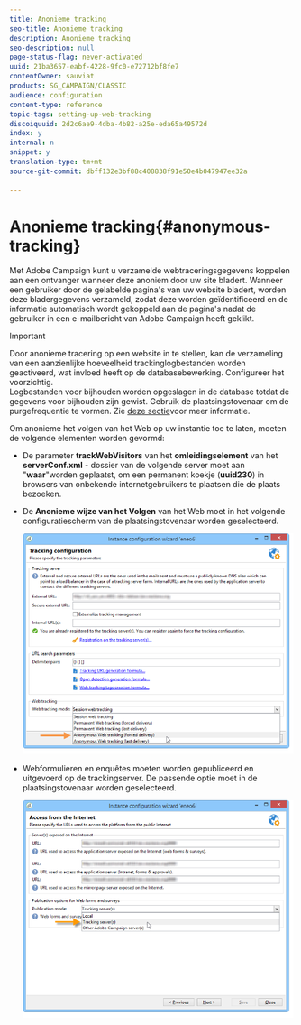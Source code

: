 ```yaml
---
title: Anonieme tracking
seo-title: Anonieme tracking
description: Anonieme tracking
seo-description: null
page-status-flag: never-activated
uuid: 21ba3657-eabf-4228-9fc0-e72712bf8fe7
contentOwner: sauviat
products: SG_CAMPAIGN/CLASSIC
audience: configuration
content-type: reference
topic-tags: setting-up-web-tracking
discoiquuid: 2d2c6ae9-4dba-4b82-a25e-eda65a49572d
index: y
internal: n
snippet: y
translation-type: tm+mt
source-git-commit: dbff132e3bf88c408838f91e50e4b047947ee32a

---
```



# Anonieme tracking{#anonymous-tracking}

Met Adobe Campaign kunt u verzamelde webtraceringsgegevens koppelen aan een ontvanger wanneer deze anoniem door uw site bladert. Wanneer een gebruiker door de gelabelde pagina&#39;s van uw website bladert, worden deze bladergegevens verzameld, zodat deze worden geïdentificeerd en de informatie automatisch wordt gekoppeld aan de pagina&#39;s nadat de gebruiker in een e-mailbericht van Adobe Campaign heeft geklikt.

>[!IMPORTANT]
>
>Door anonieme tracering op een website in te stellen, kan de verzameling van een aanzienlijke hoeveelheid trackinglogbestanden worden geactiveerd, wat invloed heeft op de databasebewerking. Configureer het voorzichtig.\
>Logbestanden voor bijhouden worden opgeslagen in de database totdat de gegevens voor bijhouden zijn gewist. Gebruik de plaatsingstovenaar om de purgefrequentie te vormen. Zie [deze sectie](../../installation/using/deploying-an-instance.md#purging-data)voor meer informatie.

Om anonieme het volgen van het Web op uw instantie toe te laten, moeten de volgende elementen worden gevormd:

* De parameter **trackWebVisitors** van het **omleidingselement** van het **serverConf.xml** - dossier van de volgende server moet aan &quot;**waar**&quot;worden geplaatst, om een permanent koekje (**uuid230**) in browsers van onbekende internetgebruikers te plaatsen die de plaats bezoeken.
* De **Anonieme wijze van het Volgen** van het Web moet in het volgende configuratiescherm van de plaatsingstovenaar worden geselecteerd.

   ![](assets/webtracking_anonymous_set.png)

* Webformulieren en enquêtes moeten worden gepubliceerd en uitgevoerd op de trackingserver. De passende optie moet in de plaatsingstovenaar worden geselecteerd.

   ![](assets/webtracking_publication_set_for_webapps.png)

